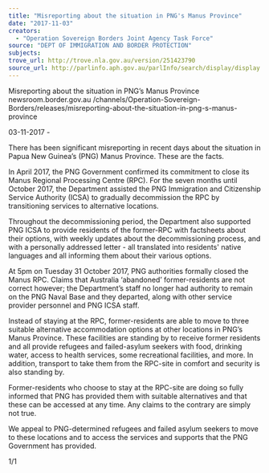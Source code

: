 ```yaml
---
title: "Misreporting about the situation in PNG's Manus Province"
date: "2017-11-03"
creators:
  - "Operation Sovereign Borders Joint Agency Task Force"
source: "DEPT OF IMMIGRATION AND BORDER PROTECTION"
subjects:
trove_url: http://trove.nla.gov.au/version/251423790
source_url: http://parlinfo.aph.gov.au/parlInfo/search/display/display.w3p;query=Id%3A%22media/pressrel/5616703%22
---
```


 Misreporting about the situation in PNG’s Manus Province newsroom.border.gov.au /channels/Operation-Sovereign-Borders/releases/misreporting-about-the-situation-in-png-s-manus-province

 03-11-2017 -

 There has been significant misreporting in recent days about the situation in Papua New Guinea’s (PNG) Manus Province. These are the facts.

 In April 2017, the PNG Government confirmed its commitment to close its Manus Regional Processing Centre (RPC). For the seven months until October 2017, the Department assisted the PNG Immigration and Citizenship Service Authority (ICSA) to gradually decommission the RPC by transitioning services to alternative locations.

 Throughout the decommissioning period, the Department also supported PNG ICSA to provide residents of the former-RPC with factsheets about their options, with weekly updates about the decommissioning process, and with a personally addressed letter - all translated into residents' native languages and all informing them about their various options.

 At 5pm on Tuesday 31 October 2017, PNG authorities formally closed the Manus RPC. Claims that Australia ‘abandoned’ former-residents are not correct however; the Department’s staff no longer had authority to remain on the PNG Naval Base and they departed, along with other service provider personnel and PNG ICSA staff.

 Instead of staying at the RPC, former-residents are able to move to three suitable alternative accommodation options at other locations in PNG’s Manus Province. These facilities are standing by to receive former residents and all provide refugees and failed-asylum seekers with food, drinking water, access to health services, some recreational facilities, and more. In addition, transport to take them from the RPC-site in comfort and security is also standing by.

 Former-residents who choose to stay at the RPC-site are doing so fully informed that PNG has provided them with suitable alternatives and that these can be accessed at any time. Any claims to the contrary are simply not true.

 We appeal to PNG-determined refugees and failed asylum seekers to move to these locations and to access the services and supports that the PNG Government has provided.

 1/1

